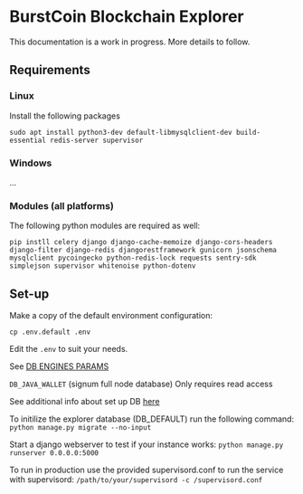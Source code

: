 # BurstCoin Blockchain Explorer
This documentation is a work in progress. More details to follow.


## Requirements

### Linux

Install the following packages

```
sudo apt install python3-dev default-libmysqlclient-dev build-essential redis-server supervisor
```

### Windows

...

### Modules (all platforms)

The following python modules are required as well:
```
pip instll celery django django-cache-memoize django-cors-headers django-filter django-redis djangorestframework gunicorn jsonschema mysqlclient pycoingecko python-redis-lock requests sentry-sdk simplejson supervisor whitenoise python-dotenv
```

## Set-up

Make a copy of the default environment configuration:

`cp .env.default .env`

Edit the `.env` to suit your needs.

See [DB ENGINES PARAMS](https://docs.djangoproject.com/en/2.2/ref/settings/#engine)

`DB_JAVA_WALLET` (signum full node database) Only requires read access

See additional info about set up DB [here](java_wallet)

To initilize the explorer database (DB_DEFAULT) run the following command:
`python manage.py migrate --no-input`

Start a django webserver to test if your instance works:
`python manage.py runserver 0.0.0.0:5000`

To run in production use the provided supervisord.conf to run the service with supervisord:
`/path/to/your/supervisord -c /supervisord.conf`
